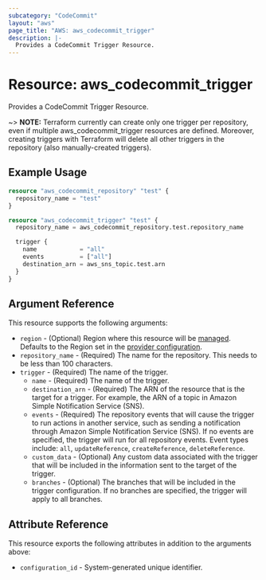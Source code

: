 ```yaml
---
subcategory: "CodeCommit"
layout: "aws"
page_title: "AWS: aws_codecommit_trigger"
description: |-
  Provides a CodeCommit Trigger Resource.
---
```


# Resource: aws_codecommit_trigger

Provides a CodeCommit Trigger Resource.

~> **NOTE:** Terraform currently can create only one trigger per repository, even if multiple aws_codecommit_trigger resources are defined. Moreover, creating triggers with Terraform will delete all other triggers in the repository (also manually-created triggers).

## Example Usage

```terraform
resource "aws_codecommit_repository" "test" {
  repository_name = "test"
}

resource "aws_codecommit_trigger" "test" {
  repository_name = aws_codecommit_repository.test.repository_name

  trigger {
    name            = "all"
    events          = ["all"]
    destination_arn = aws_sns_topic.test.arn
  }
}
```

## Argument Reference

This resource supports the following arguments:

* `region` - (Optional) Region where this resource will be [managed](https://docs.aws.amazon.com/general/latest/gr/rande.html#regional-endpoints). Defaults to the Region set in the [provider configuration](https://registry.terraform.io/providers/hashicorp/aws/latest/docs#aws-configuration-reference).
* `repository_name` - (Required) The name for the repository. This needs to be less than 100 characters.
* `trigger` - (Required) The name of the trigger.
    * `name` - (Required) The name of the trigger.
    * `destination_arn` - (Required) The ARN of the resource that is the target for a trigger. For example, the ARN of a topic in Amazon Simple Notification Service (SNS).
    * `events` - (Required) The repository events that will cause the trigger to run actions in another service, such as sending a notification through Amazon Simple Notification Service (SNS). If no events are specified, the trigger will run for all repository events. Event types include: `all`, `updateReference`, `createReference`, `deleteReference`.
    * `custom_data` - (Optional) Any custom data associated with the trigger that will be included in the information sent to the target of the trigger.
    * `branches` - (Optional) The branches that will be included in the trigger configuration. If no branches   are specified, the trigger will apply to all branches.

## Attribute Reference

This resource exports the following attributes in addition to the arguments above:

* `configuration_id` - System-generated unique identifier.
